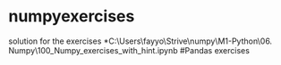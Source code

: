 # numpyexercises
solution for the exercises
*C:\Users\fayyo\Strive\numpy\M1-Python\06. Numpy\100_Numpy_exercises_with_hint.ipynb
#Pandas exercises
